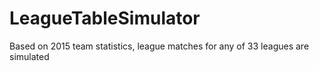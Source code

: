 # LeagueTableSimulator
Based on 2015 team statistics, league matches for any of 33 leagues are simulated

